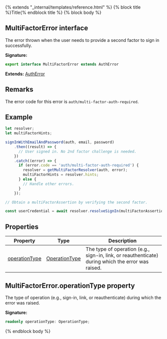 {% extends "_internal/templates/reference.html" %}
{% block title %}Title{% endblock title %}
{% block body %}

## MultiFactorError interface

The error thrown when the user needs to provide a second factor to sign in successfully.

<b>Signature:</b>

```typescript
export interface MultiFactorError extends AuthError 
```
<b>Extends:</b> [AuthError](./auth-types.autherror.md#autherror_interface)

## Remarks

The error code for this error is `auth/multi-factor-auth-required`<!-- -->.

## Example


```javascript
let resolver;
let multiFactorHints;

signInWithEmailAndPassword(auth, email, password)
    .then((result) => {
      // User signed in. No 2nd factor challenge is needed.
    })
    .catch((error) => {
      if (error.code == 'auth/multi-factor-auth-required') {
        resolver = getMultiFactorResolver(auth, error);
        multiFactorHints = resolver.hints;
      } else {
        // Handle other errors.
      }
    });

// Obtain a multiFactorAssertion by verifying the second factor.

const userCredential = await resolver.resolveSignIn(multiFactorAssertion);

```

## Properties

|  Property | Type | Description |
|  --- | --- | --- |
|  [operationType](./auth-types.multifactorerror.md#multifactorerroroperationtype_property) | [OperationType](./auth-types.md#operationtype_enum) | The type of operation (e.g., sign-in, link, or reauthenticate) during which the error was raised. |

## MultiFactorError.operationType property

The type of operation (e.g., sign-in, link, or reauthenticate) during which the error was raised.

<b>Signature:</b>

```typescript
readonly operationType: OperationType;
```
{% endblock body %}
